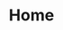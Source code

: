 ---
title: Home
permalink: /
position: 7
has-introduction: true
introduction-background-color: bg-white
introduction-body: |-
  ## The health and safety of our customers, prospective customers, employees, and partners is our highest priority.
  <div style="text-align: left; margin-top: 16px;">
  After careful consideration, and in light of the ongoing Coronavirus (COVID-19) developments, we have no choice but to reschedule C3 San Diego to early fall, dates and location will be announced over the next several days. Rescheduling this event will enable us to provide the experience that our customers, prospective customers, partners, and employees expect and deserve in a safe environment.
  <p style="margin-top:16px; margin-bottom: 16px;">For any additional questions regarding C3 please see the FAQs below or reach out to events@clarabridge.com for more information.
  We look forward to hosting you in the fall. Until then, stay safe and healthy!</p>
  </div>
introduction-has-button: true
introduction-button-label: Contact Us
introduction-button-url: mailto:events@clarabridge.com
faqs:
- heading: Will Clarabridge Customer Connections (C3) be rescheduled to another date?
  body: Yes, C3 will be rescheduled to early fall, and we plan to announce the new dates within the next several days.
  trigger: section-1
  expanded: false
- heading: What will happen to my C3 2020 San Diego registration?
  body: All existing registrations will automatically be applied to the new C3 date. If you are unable to make the rescheduled dates, please email [events@clarabridge.com](mailto:events@clarabridge.com)
  trigger: section-2
  expanded: false
- heading: How will this affect my travel plans?
  body: Please contact your airline provider as soon as possible to alternative arrangements. Many airlines are offering flexible refund or transfer options at this time due to the COVID-19 situation.
  trigger: section-3
  expanded: false
- heading: What will happen to my hotel reservation?
  body: "All hotel reservations made through the Clarabridge hotel block at the Hard Rock Hotel San Diego will be cancelled by the hotel. At this time, attendees have not been charged the associated deposit for these reservations. If you have any questions regarding your reservations, please contact the hotel directly 866-751-7625

  IMPORTANT: If you booked a hotel reservation outside of the Clarabridge hotel block, it is your responsibility to cancel and confirm the refund status on any deposits paid."
  trigger: section-4
  expanded: false
- heading: I was planning on attending the Customer Training in San Diego, will that transfer over?
  body: Your purchased training session will transfer over to the new dates. 
  trigger: section-5
  expanded: false
- heading: I was unable to attend C3 San Diego but am interested in the new dates, when will registration be open for anyone that wasn’t already registered?
  body: Registration will be available with the rescheduled conference dates in the coming weeks.
  trigger: section-6
  expanded: false
- heading: I applied for a CX Award - what happens to my application?
  body: All C3 2020 CX Award submissions will be carried over to the new conference dates. If you have already applied then there is nothing else you need to do. If you have not had a chance to apply for an award, we have extended the deadline for submissions and you may submit an application [here](https://docs.google.com/forms/d/e/1FAIpQLSek2purGGNSGsTcee0srKeWwcIhrgAy43p-StmwJS5mCgm9bw/viewform).
  trigger: section-7
  expanded: false
- heading: Are you still planning to have C3 EMEA 2020?
  body: We will continue to monitor the global health situation. At this time, we are still planning to host C3 EMEA from 9 – 11 June, 2020 in London.
  trigger: section-8
  expanded: false
- heading: Who do I contact for more information?
  body: Please contact [events@clarabridge.com](mailto:events@clarabridge.com) for any additional questions.
  trigger: section-9
  expanded: false
layout: page-covid
---